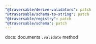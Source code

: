 ```yaml
---
"@traversable/derive-validators": patch
"@traversable/schema-to-string": patch
"@traversable/registry": patch
"@traversable/schema": patch
---
```


docs: documents `.validate` method
